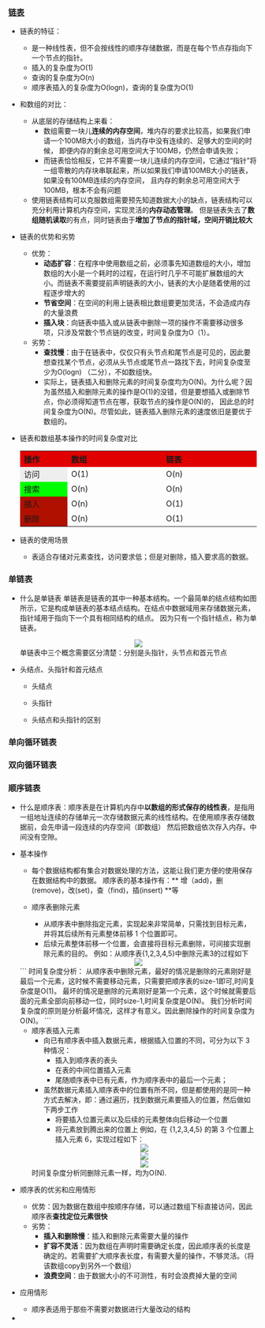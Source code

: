 ### [链表](https://www.cnblogs.com/sang-bit/category/1471161.html)


- 链表的特征：
   - 是一种线性表，但不会按线性的顺序存储数据，而是在每个节点存指向下一个节点的指针。
   - 插入的复杂度为O(1)
   - 查询的复杂度为O(n)
   - 顺序表插入的复杂度为O(logn)，查询的复杂度为O(1)
  
  
- 和数组的对比：
   - 从底层的存储结构上来看：
      - 数组需要一块儿**连续的内存空间**，堆内存的要求比较高，如果我们申请一个100MB大小的数组，当内存中没有连续的、足够大的空间的时候，
      即便内存的剩余总可用空间大于100MB，仍然会申请失败；
      - 而链表恰恰相反，它并不需要一块儿连续的内存空间，它通过“指针”将一组零散的内存块串联起来，所以如果我们申请100MB大小的链表，如果没有100MB连续的内存空间，
      且内存的剩余总可用空间大于100MB，根本不会有问题  
   - 使用链表结构可以克服数组需要预先知道数据大小的缺点，链表结构可以充分利用计算机内存空间，实现灵活的**内存动态管理**。
   但是链表失去了**数组随机读取**的有点，同时链表由于**增加了节点的指针域，空间开销比较大**


- 链表的优势和劣势
   - 优势：
      - **动态扩容**：在程序中使用数组之前，必须事先知道数组的大小，增加数组的大小是一个耗时的过程，在运行时几乎不可能扩展数组的大小。而链表不需要提前声明链表的大小，链表的大小是随着使用的过程逐步增大的
      - **节省空间**：在空间的利用上链表相比数组要更加灵活，不会造成内存的大量浪费
      - **插入块**：向链表中插入或从链表中删除一项的操作不需要移动很多项，只涉及常数个节点链的改变，时间复杂度为O（1）。
   - 劣势：
      - **查找慢**：由于在链表中，仅仅只有头节点和尾节点是可见的，因此要想查找某个节点，必须从头节点或尾节点一路找下去，时间复杂度至少为O(logn) （二分），不如数组快。
      - 实际上，链表插入和删除元素的时间复杂度均为O(N)。为什么呢？因为虽然插入和删除元素的操作是O(1)的没错，但是要想插入或删除节点，你必须得知道节点在哪，获取节点的操作是O(N)的，
        因此总的时间复杂度为O(N)。尽管如此，链表插入删除元素的速度依旧是要优于数组的。      
 
 
- 链表和数组基本操作的时间复杂度对比
    <table>
        <tr>
            <th width=10%, bgcolor=yellow, align=left >操作</th>
            <th width=20%, bgcolor=yellow, align=left >数组</th>
            <th width="20%", bgcolor=yellow, align=left >链表</th>
        </tr>
        <tr>
            <td bgcolor=#eeeeee> 访问 </td>
            <td> O(1) </td>
            <td> O(n) </td>
        </tr>
        <tr>
            <td bgcolor=#00FF00>搜索 </td>
            <td> O(n)</td>
            <td> O(n) </td>
        <tr>
            <td bgcolor=rgb(0,10,0)>插入</td>
            <td> O(n) </td>
            <td> O(1) </td>
        </tr>
        <tr>
            <td bgcolor=rgb(0,10,0)>删除</td>
            <td> O(n) </td>
            <td> O(1) </td>
        </tr>
    </table>
      

- 链表的使用场景
   - 表适合存储对元素查找，访问要求低；但是对删除，插入要求高的数据。
 
   
   
### 单链表
- 什么是单链表
   单链表是链表的其中一种基本结构。一个最简单的结点结构如图所示，它是构成单链表的基本结点结构。在结点中数据域用来存储数据元素，指针域用于指向下一个具有相同结构的结点。
   因为只有一个指针结点，称为单链表。  
   <div align=center><img src="https://img-blog.csdnimg.cn/20190526100232806.png" /> </div>  
   单链表中三个概念需要区分清楚：分别是头指针，头节点和首元节点

- 头结点、头指针和首元结点
   - 头结点
   
   - 头指针
   
   - 头结点和头指针的区别 


### 单向循环链表


### 双向循环链表


### 顺序链表

- 什么是顺序表：顺序表是在计算机内存中**以数组的形式保存的线性表**，是指用一组地址连续的存储单元一次存储数据元素的线性结构。在使用顺序表存储数据前，会先申请一段连续的内存空间（即数组）
然后把数组依次存入内存。中间没有空隙。


- 基本操作
  - 每个数据结构都有集合对数据处理的方法，这能让我们更方便的使用保存在数据结构中的数据。
  顺序表的基本操作有：** 增（add)，删(remove)，改(set)，查（find)，插(insert) **等

   - 顺序表删除元素
      - 从顺序表中删除指定元素，实现起来非常简单，只需找到目标元素，并将其后续所有元素整体前移 1 个位置即可。
      - 后续元素整体前移一个位置，会直接将目标元素删除，可间接实现删除元素的目的。
      例如：从顺序表{1,2,3,4,5}中删除元素3的过程如下  
    <div  align=center><img src="http://data.biancheng.net/uploads/allimg/181122/2-1Q122201629521.gif" /></div>
    ```
        时间复杂度分析：
            从顺序表中删除元素，最好的情况是删除的元素刚好是最后一个元素，这时候不需要移动元素，只需要把顺序表的size-1即可,时间复杂度是O(1)。
            最坏的情况是删除的元素刚好是第一个元素，这个时候就需要后面的元素全部向前移动一位，同时size-1,时间复杂度是O(N)。
            我们分析时间复杂度的原则是分析最坏情况，这样才有意义。因此删除操作的时间复杂度为O(N)。
    ```

   - 顺序表插入元素
      - 向已有顺序表中插入数据元素，根据插入位置的不同，可分为以下 3 种情况：
         - 插入到顺序表的表头
         - 在表的中间位置插入元素
         - 尾随顺序表中已有元素，作为顺序表中的最后一个元素；
      - 虽然数据元素插入顺序表中的位置有所不同，但是都使用的是同一种方式去解决，即：通过遍历，找到数据元素要插入的位置，然后做如下两步工作
         - 将要插入位置元素以及后续的元素整体向后移动一个位置
         - 将元素放到腾出来的位置上
      例如，在 {1,2,3,4,5} 的第 3 个位置上插入元素 6，实现过程如下：  
      <div  align=center><img src="http://data.biancheng.net/uploads/allimg/181122/2-1Q122201300X8.gif" /></div>
      <div  align=center><img src="http://data.biancheng.net/uploads/allimg/181122/2-1Q122201355232.gif" /></div>
      <div  align=center><img src="http://data.biancheng.net/uploads/allimg/181122/2-1Q12220142H50.gif" /></div>
      时间复杂度分析同删除元素一样，均为O(N).


- 顺序表的优劣和应用情形
   - 优势：因为数据在数组中按顺序存储，可以通过数组下标直接访问，因此顺序表**查找定位元素很快**
   - 劣势：
      - **插入和删除慢**：插入和删除元素需要大量的操作
      - **扩容不灵活**：因为数组在声明时需要确定长度，因此顺序表的长度是确定的。若需要扩大顺序表长度，有需要大量的操作，不够灵活。（将该数组copy到另外一个数组）
      - **浪费空间**：由于数据大小的不可测性，有时会浪费掉大量的空间


- 应用情形
   - 顺序表适用于那些不需要对数据进行大量改动的结构


-
















